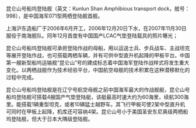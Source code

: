 昆仑山号船坞登陆舰（英文：Kunlun Shan Amphibious transport dock，舷号：998），是中国海军071型两栖登陆舰首舰。

上海沪东造船厂于2006年6月开工，2006年12月20日下水，在2007年11月30日服役于南海舰队。同年12月首度有中国国产LCAC气垫登陆载具的照片曝光；

昆仑山号船坞登陆舰可承担登陆作战的母船，用以运送士兵、步兵战车、主战坦克等展开登陆作战，也可搭载两栖车辆，并有可供中型直升机起降的甲板平台。中国第一艘新型船坞运输舰“昆仑山”号的建成标志着中国海军登陆作战样式将发生重大变化。以两栖战舰作为技术经验平台，中国航空母舰的技术积累在这种潜移默化的过程中完成。

昆仑山号船坞登陆舰是在辽宁号航空母舰之前中国海军最大的作战舰艇，昆仑山号船坞登陆舰可搭载4艘国产气垫登陆艇，该艇最高时速大约为60海里，续航300海里。能搭载1辆重型坦克，或者10辆猛士越野车。其飞行甲板可使2架中型直升机可同时在甲板上起降，机库还可容纳4架。昆仑山号小于美国圣安东尼奥级两栖船坞登陆舰，但大于日本大隅级登陆舰。
